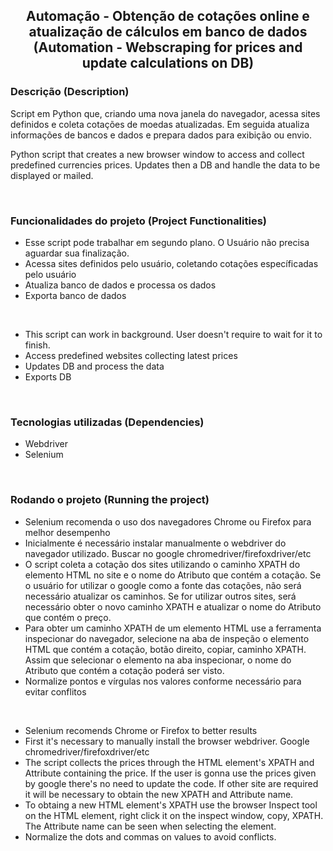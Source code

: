 <h2 align='center'>Automação - Obtenção de cotações online e atualização de cálculos em banco de dados
(Automation - Webscraping for prices and update calculations on DB)
</h2>


### Descrição (Description)

<p></p>
Script em Python que, criando uma nova janela do navegador, acessa sites definidos e coleta cotações de moedas atualizadas. Em seguida atualiza informações de bancos e dados e prepara dados para exibição ou envio.

<p>Python script that creates a new browser window to access and collect predefined currencies prices. Updates then a DB and handle the data to be displayed or mailed.</p>
<br>

### Funcionalidades do projeto (Project Functionalities)

* Esse script pode trabalhar em segundo plano. O Usuário não precisa aguardar sua finalização.
* Acessa sites definidos pelo usuário, coletando cotações específicadas pelo usuário
* Atualiza banco de dados e processa os dados
* Exporta banco de dados
<br>

* This script can work in background. User doesn't require to wait for it to finish.
* Access predefined websites collecting latest prices
* Updates DB and process the data
* Exports DB
<br>


### Tecnologias utilizadas (Dependencies)

* Webdriver
* Selenium
<br>


### Rodando o projeto (Running the project)

* Selenium recomenda o uso dos navegadores Chrome ou Firefox para melhor desempenho
* Inicialmente é necessário instalar manualmente o webdriver do navegador utilizado. Buscar no google chromedriver/firefoxdriver/etc
* O script coleta a cotação dos sites utilizando o caminho XPATH do elemento HTML no site e o nome do Atributo que contém a cotação. Se o usuário for utilizar o google como a fonte das cotações, não será necessário atualizar os caminhos. Se for utilizar outros sites, será necessário obter o novo caminho XPATH e atualizar o nome do Atributo que contém o preço.
* Para obter um caminho XPATH de um elemento HTML use a ferramenta inspecionar do navegador, selecione na aba de inspeção o elemento HTML que contém a cotação, botão direito, copiar, caminho XPATH. Assim que selecionar o elemento na aba inspecionar, o nome do Atributo que contém a cotação poderá ser visto.
* Normalize pontos e vírgulas nos valores conforme necessário para evitar conflitos
<br>

* Selenium recomends Chrome or Firefox to better results
* First it's necessary to manually install the browser webdriver. Google chromedriver/firefoxdriver/etc
* The script collects the prices through the HTML element's XPATH and Attribute containing the price. If the user is gonna use the prices given by google there's no need to update the code. If other site are required it will be necessary to obtain the new XPATH and Attribute name.
* To obtaing a new HTML element's XPATH use the browser Inspect tool on the HTML element, right click it on the inspect window, copy, XPATH. The Attribute name can be seen when selecting the element.
* Normalize the dots and commas on values to avoid conflicts.


